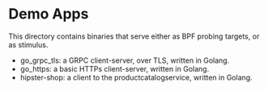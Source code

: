 # Demo Apps

This directory contains binaries that serve either as BPF probing targets, or as stimulus.
 - go_grpc_tls: a GRPC client-server, over TLS, written in Golang.
 - go_https: a basic HTTPs client-server, written in Golang.
 - hipster-shop: a client to the productcatalogservice, written in Golang.
